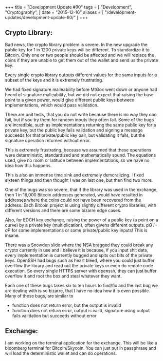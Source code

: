 +++
title = "Development Update #90"
tags = [
    "Development",
    "Cryptography",
]
date = "2015-12-16"
aliases = [
	"/development-updates/development-update-90/"
]
+++

## Crypto Library:

Bad news, the crypto library problem is severe. In the new upgrade the public key for 1 in 1200 private keys will be different. To standardize it to Bitcoin. Only one or two people should be affected and we will replace the coins if they are unable to get them out of the wallet and send us the private key.

Every single crypto library outputs different values for the same inputs for a subset of the keys and it is extremely frustrating.

We had fixed signature malleability before MtGox went down or anyone had heard of signature malleability, but we did not expect that raising the base point to a given power, would give different public keys between implementations, which would pass validation.

There are unit tests, that you do not write because there is no way they can fail, but if you try them for random inputs they often fail. Some of the bugs are incredible, such as implementations returning the same public key for a private key, but the public key fails validation and signing a message succeeds for that private/public key pair, but validating it fails, but the signature operation returned without error.

This is extremely frustrating, because we assumed that these operations were deterministic, standardized and mathematically sound. The equations used, give no room or latitude between implementations, so we have no idea how this happens.

This is also an immense time sink and extremely demoralizing. I fixed sixteen things and then thought I was on last one, but then find two more.

One of the bugs was so severe, that if the library was used in the exchange, then 1 in 16,000 Bitcoin addresses generated, would have resulted in addresses where the coins could not have been recovered from the address. Each Bitcoin project is using slightly different crypto libraries, with different versions and there are some bizarre edge cases.

Also, for EDCH key exchange, raising the power of a public key (a point on a curve) by a private key (multiplication), often givens different outputs. p*Q != q*P for some implementations or some private/public key inputs! This is insane.

There was a Snowden slide where the NSA bragged they could break any crypto currently in use and I believe it is because, if you input shit data, every implementation is currently bugged and spits out bits of the private keys. OpenSSH had bugs such as heart bleed, where you could just buffer overflow the library and read out the private keys or even do remote code execution. So every single HTTPS server with openssh, they can just buffer overflow it and root the box and steal whatever they want.

Each one of these bugs takes six to ten hours to find/fix and the last bug we are dealing with is so bizarre, that I have no idea how it is even possible. Many of these bugs, are similar to
- function does not return error, but the output is invalid
- function does not return error, output is valid, signature using output fails validation but succeeds without error

## Exchange:

I am working on the terminal application for the exchange. This will be like a bloomberg terminal for Bitcoin/Skycoin. You can just put in passphrase and will load the deterministic wallet and can do operations.
